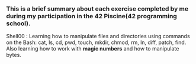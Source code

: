 ### This is a brief summary about each exercise completed by me during my participation in the 42 Piscine(42 programming school).

Shell00 : Learning how to manipulate files and directories using commands on the Bash: cat, ls, cd, pwd, touch, mkdir, chmod, rm, ln, diff, patch, find. Also learning how to work with **magic numbers** and how to manipulate bytes.
